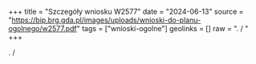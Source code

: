 +++
title = "Szczegóły wniosku W2577"
date = "2024-06-13"
source = "https://bip.brg.gda.pl/images/uploads/wnioski-do-planu-ogolnego/w2577.pdf"
tags = ["wnioski-ogolne"]
geolinks = []
raw = ". / "
+++

. /



